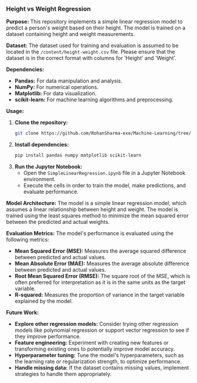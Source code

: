 ### **Height vs Weight Regression**

**Purpose:**
This repository implements a simple linear regression model to predict a person's weight based on their height. The model is trained on a dataset containing height and weight measurements.

**Dataset:**
The dataset used for training and evaluation is assumed to be located in the `/content/height-weight.csv` file. Please ensure that the dataset is in the correct format with columns for 'Height' and 'Weight'.

**Dependencies:**
* **Pandas:** For data manipulation and analysis.
* **NumPy:** For numerical operations.
* **Matplotlib:** For data visualization.
* **scikit-learn:** For machine learning algorithms and preprocessing.

**Usage:**
1. **Clone the repository:**
   ```bash
   git clone https://github.com/RohanSharma-exe/Machine-Learning/tree/main/Simple%20Linear%20Regression.git
   ```
2. **Install dependencies:**
   ```bash
   pip install pandas numpy matplotlib scikit-learn
   ```
3. **Run the Jupyter Notebook:**
   * Open the `SimpleLinearRegression.ipynb` file in a Jupyter Notebook environment.
   * Execute the cells in order to train the model, make predictions, and evaluate performance.

**Model Architecture:**
The model is a simple linear regression model, which assumes a linear relationship between height and weight. The model is trained using the least squares method to minimize the mean squared error between the predicted and actual weights.

**Evaluation Metrics:**
The model's performance is evaluated using the following metrics:
* **Mean Squared Error (MSE):** Measures the average squared difference between predicted and actual values.
* **Mean Absolute Error (MAE):** Measures the average absolute difference between predicted and actual values.
* **Root Mean Squared Error (RMSE):** The square root of the MSE, which is often preferred for interpretation as it is in the same units as the target variable.
* **R-squared:** Measures the proportion of variance in the target variable explained by the model.

**Future Work:**
* **Explore other regression models:** Consider trying other regression models like polynomial regression or support vector regression to see if they improve performance.
* **Feature engineering:** Experiment with creating new features or transforming existing ones to potentially improve model accuracy.
* **Hyperparameter tuning:** Tune the model's hyperparameters, such as the learning rate or regularization strength, to optimize performance.
* **Handle missing data:** If the dataset contains missing values, implement strategies to handle them appropriately.

